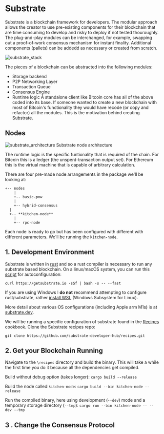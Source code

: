 # Substrate
Substrate is a blockchain framework for developers. The modular approach allows the creator to use pre-existing components for their blockchain that are time consuming to develop and risky to deploy if not tested thouroughly. The plug-and-play modules can be interchanged, for example, swapping out a proof-of-work consensus mechanism for instant finality. Additional components (pallets) can be addedd as necessary or created from scratch.

![substrate_stack](https://user-images.githubusercontent.com/39792005/133175571-f387c5e2-8a0b-4a21-b9a0-6e231f95784b.png)

The pieces of a blockchain can be abstracted into the following modules:
* Storage backend
* P2P Networking Layer
* Transaction Queue
* Consensus Engine
* Runtime logic
A standalone client like Bitcoin core has all of the above coded into its base. If someone wanted to create a new blockchain with most of Bitcoin's functionality they would have recode (or copy and refactor) all the modules. This is the motivation behind creating Substrate.

## Nodes
![substrate_architecture](https://user-images.githubusercontent.com/39792005/133176791-f0691be9-5e36-4915-b2ba-7a01f1e61cc8.png)
Substrate node architecture

The runtime logic is the specific funtionality that is required of the chain. For Bitcoin this is a ledger (the unspent-transaction output set). For Ethereum this is the virtual machine that is capable of arbitrary calculation. 

There are four pre-made node arrangements in the package we'll be looking at:
```
+-- nodes
	|
	+-- basic-pow
	|
	+-- hybrid-consensus
  |
  +-- **kitchen-node**
	|
	+-- rpc-node
```
Each node is ready to go but has been configured with different with different parameters. We'll be running the `kitchen-node`.


## 1.  Development Environment
Substrate is written in [rust](https://www.rust-lang.org/) and so a rust compiler is necessary to run any substrate based blockchain. On a linux/macOS system, you can run this [script](https://getsubstrate.io/) for autoconfiguration:

`curl https://getsubstrate.io -sSf | bash -s -- --fast`

If you are using Windows I **do not** recommend attempting to configure rust/substrate, rather [install WSL](https://devblogs.microsoft.com/commandline/install-wsl-with-a-single-command-now-available-in-windows-10-version-2004-and-higher/) (Windows Subsystem for Linux).

More detail about various OS configurations (including Apple arm M1s) is at [substrate.dev](https://substrate.dev/docs/en/knowledgebase/getting-started/).

We will be running a specific configuration of substrate found in the [Recipes](https://substrate.dev/recipes/) cookbook. Clone the Substrate recipes repo:

`git clone https://github.com/substrate-developer-hub/recipes.git`



## 2.  Get your Blockchain Running
Navigate to the `\recipes` directory and build the binary. This will take a while the first time you do it because all the dependencies get compiled.

Build without debug option (takes longer):
`cargo build --release`

Build the node called `kitchen-node`:
`cargo build --bin kitchen-node --release`

Run the compiled binary, here using development (`--dev`) mode and a temporary storage directory (`--tmp`):
`cargo run --bin kitchen-node -- --dev --tmp`



## 3 . Change the Consensus Protocol
